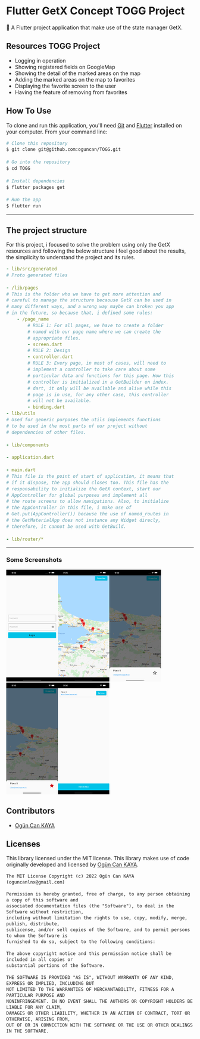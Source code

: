 # Flutter GetX Concept TOGG Project

🚀 A Flutter project application that make use of the state manager GetX.

## Resources TOGG Project

- Logging in operation
- Showing registered fields on GoogleMap
- Showing the detail of the marked areas on the map
- Adding the marked areas on the map to favorites
- Displaying the favorite screen to the user
- Having the feature of removing from favorites

## How To Use

To clone and run this application, you'll need [Git](https://git-scm.com) and [Flutter](https://flutter.dev/docs/get-started/install) installed on your computer. From your command line:

```bash
# Clone this repository
$ git clone git@github.com:oguncan/TOGG.git

# Go into the repository
$ cd TOGG

# Install dependencies
$ flutter packages get

# Run the app
$ flutter run
```

---

## The project structure

For this project, i focused to solve the problem using only the GetX resources and following the below structure i feel good about the results,  the simplicity to understand the project and its rules.

```yaml
- lib/src/generated
# Proto generated files

- /lib/pages
# This is the folder who we have to get more attention and
# careful to manage the structure becaouse GetX can be used in 
# many different ways, and a wrong way maybe can broken you app 
# in the future, so because that, i defined some rules:
    - /page_name
        # RULE 1: For all pages, we have to create a folder
        # named with our page name where we can create the 
        # appropriate files.
        - screen.dart
        # RULE 2: Design
        - controller.dart
        # RULE 3: Every page, in most of cases, will need to
        # implement a controller to take care about some 
        # particular data and functions for this page. How this 
        # controller is initialized in a GetBuilder on index.
        # dart, it only will be available and alive while this 
        # page is in use, for any other case, this controller 
        # will not be available. 
        - binding.dart   
- lib/utils
# Used for generic purposes the utils implements functions 
# to be used in the most parts of our project without 
# dependencies of other files.

- lib/components

- application.dart

- main.dart
# This file is the point of start of application, it means that 
# if it dispose, the app should closes too. This file has the
# responsability to initialize the GetX context, start our 
# AppController for global purposes and implement all 
# the route screens to allow navigations. Also, to initialize 
# the AppController in this file, i make use of 
# Get.put(AppController()) because the use of named_routes in 
# the GetMaterialApp does not instance any Widget direcly, 
# therefore, it cannot be used with GetBuild.

- lib/router/*
```

---

### Some Screenshots

<img src="https://github.com/oguncan/TOGG/blob/master/assets/one.png" height="300em" /><img src="https://github.com/oguncan/TOGG/blob/master/assets/two.png" height="300em" /><img src="https://github.com/oguncan/TOGG/blob/master/assets/three.png" height="300em" />
<img src="https://github.com/oguncan/TOGG/blob/master/assets/four.png" height="300em" /><img src="https://github.com/oguncan/TOGG/blob/master/assets/five.png" height="300em" /> 


## Contributors

 - [Ogün Can KAYA](https://github.com/oguncan)

## Licenses

This library licensed under the MIT license. This library makes use of code originally developed and licensed by [Ogün Can KAYA](https://github.com/oguncan).

    The MIT License Copyright (c) 2022 Ogün Can KAYA (oguncanlnx@gmail.com)
    
    Permission is hereby granted, free of charge, to any person obtaining a copy of this software and
    associated documentation files (the "Software"), to deal in the Software without restriction,
    including without limitation the rights to use, copy, modify, merge, publish, distribute,
    sublicense, and/or sell copies of the Software, and to permit persons to whom the Software is
    furnished to do so, subject to the following conditions:
    
    The above copyright notice and this permission notice shall be included in all copies or
    substantial portions of the Software.
    
    THE SOFTWARE IS PROVIDED "AS IS", WITHOUT WARRANTY OF ANY KIND, EXPRESS OR IMPLIED, INCLUDING BUT
    NOT LIMITED TO THE WARRANTIES OF MERCHANTABILITY, FITNESS FOR A PARTICULAR PURPOSE AND
    NONINFRINGEMENT. IN NO EVENT SHALL THE AUTHORS OR COPYRIGHT HOLDERS BE LIABLE FOR ANY CLAIM,
    DAMAGES OR OTHER LIABILITY, WHETHER IN AN ACTION OF CONTRACT, TORT OR OTHERWISE, ARISING FROM,
    OUT OF OR IN CONNECTION WITH THE SOFTWARE OR THE USE OR OTHER DEALINGS IN THE SOFTWARE.
